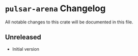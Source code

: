 # `pulsar-arena` Changelog
All notable changes to this crate will be documented in this file.

## Unreleased

 * Initial version
